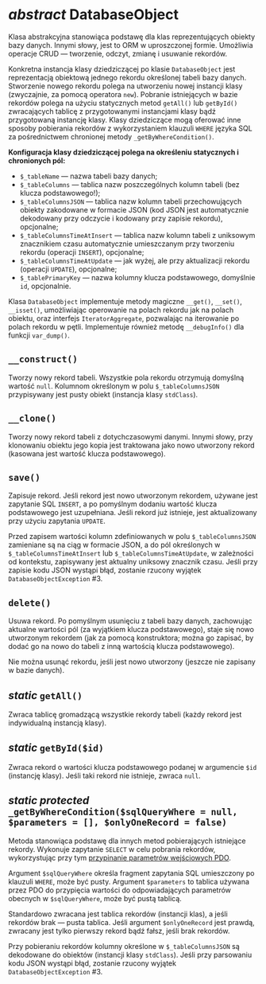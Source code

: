 *abstract* DatabaseObject
===

Klasa abstrakcyjna stanowiąca podstawę dla klas reprezentujących obiekty bazy danych. Innymi słowy, jest to ORM w uproszczonej formie. Umożliwia operacje CRUD — tworzenie, odczyt, zmianę i usuwanie rekordów.

Konkretna instancja klasy dziedziczącej po klasie `DatabaseObject` jest reprezentacją obiektową jednego rekordu określonej tabeli bazy danych.
Stworzenie nowego rekordu polega na utworzeniu nowej instancji klasy (zwyczajnie, za pomocą operatora `new`). Pobranie istniejących w bazie rekordów polega na użyciu statycznych metod `getAll()` lub `getById()` zwracających tablicę z przygotowanymi instancjami klasy bądź przygotowaną instancję klasy.
Klasy dziedziczące mogą oferować inne sposoby pobierania rekordów z wykorzystaniem klauzuli `WHERE` języka SQL za pośrednictwem chronionej metody `_getByWhereCondition()`.

**Konfiguracja klasy dziedziczącej polega na określeniu statycznych i chronionych pól:**

- `$_tableName` — nazwa tabeli bazy danych;
- `$_tableColumns` — tablica nazw poszczególnych kolumn tabeli (bez klucza podstawowego!);
- `$_tableColumnsJSON` — tablica nazw kolumn tabeli przechowujących obiekty zakodowane w formacie JSON (kod JSON jest automatycznie dekodowany przy odczycie i kodowany przy zapisie rekordu), opcjonalne;
- `$_tableColumnsTimeAtInsert` — tablica nazw kolumn tabeli z uniksowym znacznikiem czasu automatycznie umieszczanym przy tworzeniu rekordu (operacji `INSERT`), opcjonalne;
- `$_tableColumnsTimeAtUpdate` — jak wyżej, ale przy aktualizacji rekordu (operacji `UPDATE`), opcjonalne;
- `$_tablePrimaryKey` — nazwa kolumny klucza podstawowego, domyślnie `id`, opcjonalnie.

Klasa `DatabaseObject` implementuje metody magiczne `__get()`, `__set()`, `__isset()`, umożliwiając operowanie na polach rekordu jak na polach obiektu, oraz interfejs `IteratorAggregate`, pozwalając na iterowanie po polach rekordu w pętli. Implementuje również metodę `__debugInfo()` dla funkcji `var_dump()`.

## `__construct()`

Tworzy nowy rekord tabeli. Wszystkie pola rekordu otrzymują domyślną wartość `null`. Kolumnom określonym w polu `$_tableColumnsJSON` przypisywany jest pusty obiekt (instancja klasy `stdClass`).

## `__clone()`

Tworzy nowy rekord tabeli z dotychczasowymi danymi. Innymi słowy, przy klonowaniu obiektu jego kopia jest traktowana jako nowo utworzony rekord (kasowana jest wartość klucza podstawowego).

## `save()`

Zapisuje rekord. Jeśli rekord jest nowo utworzonym rekordem, używane jest zapytanie SQL `INSERT`, a po pomyślnym dodaniu wartość klucza podstawowego jest uzupełniana. Jeśli rekord już istnieje, jest aktualizowany przy użyciu zapytania `UPDATE`.

Przed zapisem wartości kolumn zdefiniowanych w polu `$_tableColumnsJSON` zamieniane są na ciąg w formacie JSON, a do pól określonych w `$_tableColumnsTimeAtInsert` lub `$_tableColumnsTimeAtUpdate`, w zależności od kontekstu, zapisywany jest aktualny uniksowy znacznik czasu. Jeśli przy zapisie kodu JSON wystąpi błąd, zostanie rzucony wyjątek `DatabaseObjectException` #3.

## `delete()`

Usuwa rekord. Po pomyślnym usunięciu z tabeli bazy danych, zachowując aktualne wartości pól (za wyjątkiem klucza podstawowego), staje się nowo utworzonym rekordem (jak za pomocą konstruktora; można go zapisać, by dodać go na nowo do tabeli z inną wartością klucza podstawowego).

Nie można usunąć rekordu, jeśli jest nowo utworzony (jeszcze nie zapisany w bazie danych).

## *static* `getAll()`

Zwraca tablicę gromadzącą wszystkie rekordy tabeli (każdy rekord jest indywidualną instancją klasy).

## *static* `getById($id)`

Zwraca rekord o wartości klucza podstawowego podanej w argumencie `$id` (instancję klasy). Jeśli taki rekord nie istnieje, zwraca `null`.

## *static protected* `_getByWhereCondition($sqlQueryWhere = null, $parameters = [], $onlyOneRecord = false)`

Metoda stanowiąca podstawę dla innych metod pobierających istniejące rekordy. Wykonuje zapytanie `SELECT` w celu pobrania rekordów, wykorzystując przy tym [przypinanie parametrów wejściowych PDO](http://php.net/manual/en/pdo.prepared-statements.php).

Argument `$sqlQueryWhere` określa fragment zapytania SQL umieszczony po klauzuli `WHERE`, może być pusty. Argument `$parameters` to tablica używana przez PDO do przypięcia wartości do odpowiadających parametrów obecnych w `$sqlQueryWhere`, może być pustą tablicą.

Standardowo zwracana jest tablica rekordów (instancji klas), a jeśli rekordów brak — pusta tablica. Jeśli argument `$onlyOneRecord` jest prawdą, zwracany jest tylko pierwszy rekord bądź fałsz, jeśli brak rekordów.

Przy pobieraniu rekordów kolumny określone w `$_tableColumnsJSON` są dekodowane do obiektów (instancji klasy `stdClass`). Jeśli przy parsowaniu kodu JSON wystąpi błąd, zostanie rzucony wyjątek `DatabaseObjectException` #3.